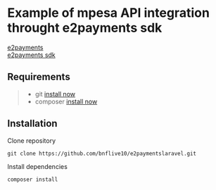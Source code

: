 # Example of mpesa API integration throught e2payments sdk

[e2payments](https://e2payments.explicador.co.mz)<br>
[e2payments sdk](https://github.com/Explicador/e2Payments-php-sdk)

## Requirements

> - git [install now](https://git-scm.com/downloads)
> - composer [install now](https://getcomposer.org/download/)

## Installation

Clone repository
```
git clone https://github.com/bnflive10/e2paymentslaravel.git
```

Install dependencies
```
composer install
```
